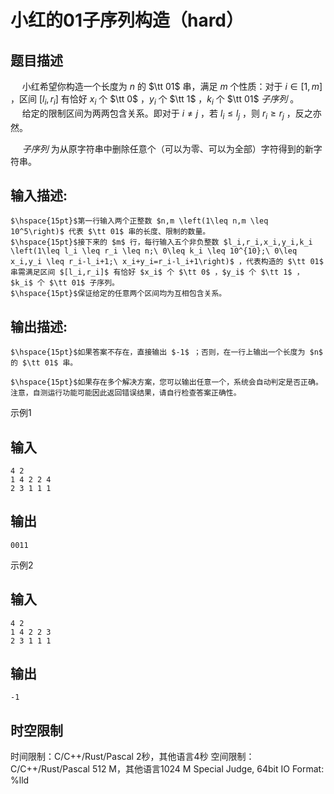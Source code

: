 # 小红的01子序列构造（hard）

## 题目描述

$\hspace{15pt}$小红希望你构造一个长度为 $n$ 的 $\tt 01$ 串，满足 $m$ 个性质：对于 $i \in [1, m]$ ，区间 $[l_i, r_i]$ 有恰好 $x_i$ 个 $\tt 0$ ，$y_i$ 个 $\tt 1$ ，$k_i$ 个 $\tt 01$ _子序列_ 。  
$\hspace{15pt}$给定的限制区间为两两包含关系。即对于 $i \neq j$ ，若 $l_i \leq l_j$ ，则 $r_i \geq r_j$ ，反之亦然。  
  
$\hspace{15pt}$_子序列_ 为从原字符串中删除任意个（可以为零、可以为全部）字符得到的新字符串。

## 输入描述:
    
    
    $\hspace{15pt}$第一行输入两个正整数 $n,m \left(1\leq n,m \leq 10^5\right)$ 代表 $\tt 01$ 串的长度、限制的数量。  
    $\hspace{15pt}$接下来的 $m$ 行，每行输入五个非负整数 $l_i,r_i,x_i,y_i,k_i \left(1\leq l_i \leq r_i \leq n;\ 0\leq k_i \leq 10^{10};\ 0\leq x_i,y_i \leq r_i-l_i+1;\ x_i+y_i=r_i-l_i+1\right)$ ，代表构造的 $\tt 01$ 串需满足区间 $[l_i,r_i]$ 有恰好 $x_i$ 个 $\tt 0$ ，$y_i$ 个 $\tt 1$ ，$k_i$ 个 $\tt 01$ 子序列。  
    $\hspace{15pt}$保证给定的任意两个区间均为互相包含关系。  
    

## 输出描述:
    
    
    $\hspace{15pt}$如果答案不存在，直接输出 $-1$ ；否则，在一行上输出一个长度为 $n$ 的 $\tt 01$ 串。  
      
    $\hspace{15pt}$如果存在多个解决方案，您可以输出任意一个，系统会自动判定是否正确。注意，自测运行功能可能因此返回错误结果，请自行检查答案正确性。

示例1 

## 输入
    
    
    4 2
    1 4 2 2 4
    2 3 1 1 1

## 输出
    
    
    0011

示例2 

## 输入
    
    
    4 2
    1 4 2 2 3
    2 3 1 1 1

## 输出
    
    
    -1


## 时空限制

时间限制：C/C++/Rust/Pascal 2秒，其他语言4秒
空间限制：C/C++/Rust/Pascal 512 M，其他语言1024 M
Special Judge, 64bit IO Format: %lld